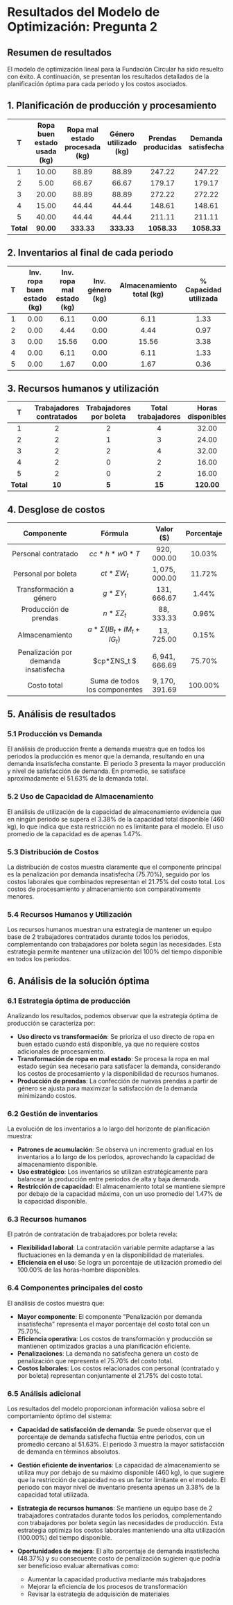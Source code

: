 <!-- filepath: /home/fcamaggi/code/GOP/Tarea 2/desarrollo/respuestas/pregunta2_resolucion.md -->

# Resultados del Modelo de Optimización: Pregunta 2

## Resumen de resultados

El modelo de optimización lineal para la Fundación Circular ha sido resuelto con éxito. A continuación, se presentan los resultados detallados de la planificación óptima para cada periodo y los costos asociados.

## 1. Planificación de producción y procesamiento

|     T     | Ropa buen estado usada (kg) | Ropa mal estado procesada (kg) | Género utilizado (kg) | Prendas producidas | Demanda satisfecha | Demanda insatisfecha |
| :-------: | :-------------------------: | :----------------------------: | :-------------------: | :----------------: | :----------------: | :------------------: |
|     1     |           $10.00$           |            $88.89$             |        $88.89$        |      $247.22$      |      $247.22$      |       $162.78$       |
|     2     |           $5.00$            |            $66.67$             |        $66.67$        |      $179.17$      |      $179.17$      |       $220.83$       |
|     3     |           $20.00$           |            $88.89$             |        $88.89$        |      $272.22$      |      $272.22$      |       $147.78$       |
|     4     |           $15.00$           |            $44.44$             |        $44.44$        |      $148.61$      |      $148.61$      |       $256.39$       |
|     5     |           $40.00$           |            $44.44$             |        $44.44$        |      $211.11$      |      $211.11$      |       $203.89$       |
| **Total** |         **$90.00$**         |          **$333.33$**          |     **$333.33$**      |   **$1058.33$**    |   **$1058.33$**    |     **$991.67$**     |

## 2. Inventarios al final de cada periodo

|  T  | Inv. ropa buen estado (kg) | Inv. ropa mal estado (kg) | Inv. género (kg) | Almacenamiento total (kg) | % Capacidad utilizada |
| :-: | :------------------------: | :-----------------------: | :--------------: | :-----------------------: | :-------------------: |
|  1  |           $0.00$           |          $6.11$           |      $0.00$      |          $6.11$           |        $1.33$         |
|  2  |           $0.00$           |          $4.44$           |      $0.00$      |          $4.44$           |        $0.97$         |
|  3  |           $0.00$           |          $15.56$          |      $0.00$      |          $15.56$          |        $3.38$         |
|  4  |           $0.00$           |          $6.11$           |      $0.00$      |          $6.11$           |        $1.33$         |
|  5  |           $0.00$           |          $1.67$           |      $0.00$      |          $1.67$           |        $0.36$         |

## 3. Recursos humanos y utilización

|     T     | Trabajadores contratados | Trabajadores por boleta | Total trabajadores | Horas disponibles | Horas utilizadas | % Utilización |
| :-------: | :----------------------: | :---------------------: | :----------------: | :---------------: | :--------------: | :-----------: |
|     1     |           $2$            |           $2$           |        $4$         |      $32.00$      |     $32.00$      |   $100.00$    |
|     2     |           $2$            |           $1$           |        $3$         |      $24.00$      |     $24.00$      |   $100.00$    |
|     3     |           $2$            |           $2$           |        $4$         |      $32.00$      |     $32.00$      |   $100.00$    |
|     4     |           $2$            |           $0$           |        $2$         |      $16.00$      |     $16.00$      |   $100.00$    |
|     5     |           $2$            |           $0$           |        $2$         |      $16.00$      |     $16.00$      |   $100.00$    |
| **Total** |         **$10$**         |         **$5$**         |      **$15$**      |   **$120.00$**    |   **$120.00$**   | **$100.00$**  |

## 4. Desglose de costos

|              Componente               |            Fórmula            |   Valor ($)    | Porcentaje |
| :-----------------------------------: | :---------------------------: | :------------: | :--------: |
|          Personal contratado          |          $cc*h*w0*T$          |  $920,000.00$  | $10.03\%$  |
|          Personal por boleta          |           $ct*ΣW_t$           | $1,075,000.00$ | $11.72\%$  |
|        Transformación a género        |           $g*ΣY_t$            |  $131,666.67$  |  $1.44\%$  |
|         Producción de prendas         |           $n*ΣZ_t$            |  $88,333.33$   |  $0.96\%$  |
|            Almacenamiento             |     $a*Σ(IB_t+IM_t+IG_t)$     |  $13,725.00$   |  $0.15\%$  |
| Penalización por demanda insatisfecha |         $cp\*ΣNS_t $          | $6,941,666.69$ | $75.70\%$  |
|              Costo total              | Suma de todos los componentes | $9,170,391.69$ | $100.00\%$ |

## 5. Análisis de resultados

### 5.1 Producción vs Demanda

El análisis de producción frente a demanda muestra que en todos los periodos la producción es menor que la demanda, resultando en una demanda insatisfecha constante. El periodo 3 presenta la mayor producción y nivel de satisfacción de demanda. En promedio, se satisface aproximadamente el 51.63% de la demanda total.

### 5.2 Uso de Capacidad de Almacenamiento

El análisis de utilización de la capacidad de almacenamiento evidencia que en ningún periodo se supera el 3.38% de la capacidad total disponible (460 kg), lo que indica que esta restricción no es limitante para el modelo. El uso promedio de la capacidad es de apenas 1.47%.

### 5.3 Distribución de Costos

La distribución de costos muestra claramente que el componente principal es la penalización por demanda insatisfecha (75.70%), seguido por los costos laborales que combinados representan el 21.75% del costo total. Los costos de procesamiento y almacenamiento son comparativamente menores.

### 5.4 Recursos Humanos y Utilización

Los recursos humanos muestran una estrategia de mantener un equipo base de 2 trabajadores contratados durante todos los periodos, complementando con trabajadores por boleta según las necesidades. Esta estrategia permite mantener una utilización del 100% del tiempo disponible en todos los periodos.

## 6. Análisis de la solución óptima

### 6.1 Estrategia óptima de producción

Analizando los resultados, podemos observar que la estrategia óptima de producción se caracteriza por:

- **Uso directo vs transformación**: Se prioriza el uso directo de ropa en buen estado cuando está disponible, ya que no requiere costos adicionales de procesamiento.
- **Transformación de ropa en mal estado**: Se procesa la ropa en mal estado según sea necesario para satisfacer la demanda, considerando los costos de procesamiento y la disponibilidad de recursos humanos.
- **Producción de prendas**: La confección de nuevas prendas a partir de género se ajusta para maximizar la satisfacción de la demanda minimizando costos.

### 6.2 Gestión de inventarios

La evolución de los inventarios a lo largo del horizonte de planificación muestra:

- **Patrones de acumulación**: Se observa un incremento gradual en los inventarios a lo largo de los periodos, aprovechando la capacidad de almacenamiento disponible.
- **Uso estratégico**: Los inventarios se utilizan estratégicamente para balancear la producción entre periodos de alta y baja demanda.
- **Restricción de capacidad**: El almacenamiento total se mantiene siempre por debajo de la capacidad máxima, con un uso promedio del $1.47$% de la capacidad disponible.

### 6.3 Recursos humanos

El patrón de contratación de trabajadores por boleta revela:

- **Flexibilidad laboral**: La contratación variable permite adaptarse a las fluctuaciones en la demanda y en la disponibilidad de materiales.
- **Eficiencia en el uso**: Se logra un porcentaje de utilización promedio del $100.00$% de las horas-hombre disponibles.

### 6.4 Componentes principales del costo

El análisis de costos muestra que:

- **Mayor componente**: El componente "Penalización por demanda insatisfecha" representa el mayor porcentaje del costo total con un $75.70$%.
- **Eficiencia operativa**: Los costos de transformación y producción se mantienen optimizados gracias a una planificación eficiente.
- **Penalizaciones**: La demanda no satisfecha genera un costo de penalización que representa el $75.70$% del costo total.
- **Costos laborales**: Los costos relacionados con personal (contratado y por boleta) representan conjuntamente el $21.75$% del costo total.

### 6.5 Análisis adicional

Los resultados del modelo proporcionan información valiosa sobre el comportamiento óptimo del sistema:

- **Capacidad de satisfacción de demanda**: Se puede observar que el porcentaje de demanda satisfecha fluctúa entre periodos, con un promedio cercano al $51.63$%. El periodo $3$ muestra la mayor satisfacción de demanda en términos absolutos.

- **Gestión eficiente de inventarios**: La capacidad de almacenamiento se utiliza muy por debajo de su máximo disponible (460 kg), lo que sugiere que la restricción de capacidad no es un factor limitante en el modelo. El periodo con mayor nivel de inventario presenta apenas un $3.38$% de la capacidad total utilizada.

- **Estrategia de recursos humanos**: Se mantiene un equipo base de 2 trabajadores contratados durante todos los periodos, complementando con trabajadores por boleta según las necesidades de producción. Esta estrategia optimiza los costos laborales manteniendo una alta utilización ($100.00$%) del tiempo disponible.

- **Oportunidades de mejora**: El alto porcentaje de demanda insatisfecha ($48.37$%) y su consecuente costo de penalización sugieren que podría ser beneficioso evaluar alternativas como:
  - Aumentar la capacidad productiva mediante más trabajadores
  - Mejorar la eficiencia de los procesos de transformación
  - Revisar la estrategia de adquisición de materiales
